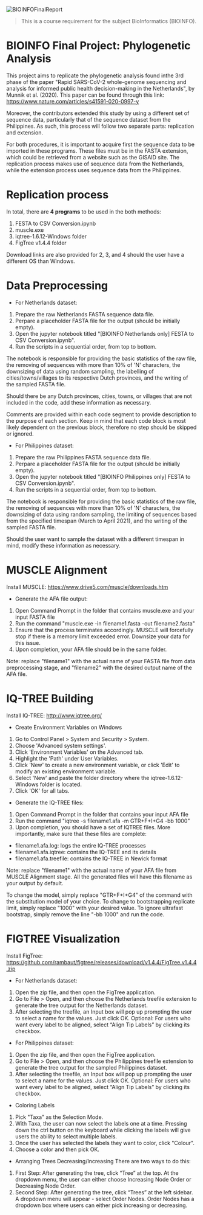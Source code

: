 ![BIOINFOFinalReport](https://cdn.discordapp.com/attachments/821762884668358657/849300106117382144/bioinfo_readme_header.jpg)
> This is a course requirement for the subject BioInformatics (BIOINFO). 

# BIOINFO Final Project: Phylogenetic Analysis
This project aims to replicate the phylogenetic analysis found inthe 3rd phase of the paper
"Rapid SARS-CoV-2 whole-genome sequencing and analysis for informed public health 
decision-making in the Netherlands", by Munnik et al. (2020). This paper can be found through
this link: https://www.nature.com/articles/s41591-020-0997-y

Moreover, the contributors extended this study by using a different set of sequence data, 
particularly that of the sequence dataset from the Philippines. As such, this process will 
follow two separate parts: replication and extension.

For both procedures, it is important to acquire first the sequence data to be imported in
these programs. These files must be in the FASTA extension, which could be retrieved from 
a website such as the GISAID site. The replication process makes use of sequence data from
the Netherlands, while the extension process uses sequence data from the Philippines.    

# Replication process
In total, there are <b>4 programs</b> to be used in the both methods: 
1. FESTA to CSV Conversion.ipynb
2. muscle.exe
3. iqtree-1.6.12-Windows folder
4. FigTree v1.4.4 folder

Download links are also provided for 2, 3, and 4 should the user have a different OS than Windows.

# Data Preprocessing
* For Netherlands dataset:
1. Prepare the raw Netherlands FASTA sequence data file.
2. Perpare a placeholder FASTA file for the output (should be initially empty).
3. Open the jupyter notebook titled "[BIOINFO Netherlands only] FESTA to CSV Conversion.ipynb". 
4. Run the scripts in a sequential order, from top to bottom. 

The notebook is responsible for providing the basic 
statistics of the raw file, the removing of sequences with more than 10% of 'N' characters,
the downsizing of data using random sampling, the labelling of cities/towns/villages to 
its respective Dutch provinces, and the writing of the sampled FASTA file.

Should there be any Dutch provinces, cities, towns,
or villages that are not included in the code, add these information as necessary. 

Comments are provided within each code segment to provide description to the purpose of each section. Keep in 
mind that each code block is most likely dependent on the previous block, therefore no step
should be skipped or ignored.

* For Philippines dataset:
1. Prepare the raw Philippines FASTA sequence data file.
2. Perpare a placeholder FASTA file for the output (should be initially empty).
3. Open the jupyter notebook titled "[BIOINFO Philippines only] FESTA to CSV Conversion.ipynb". 
4. Run the scripts in a sequential order, from top to bottom. 

The notebook is responsible for providing the basic 
statistics of the raw file, the removing of sequences with more than 10% of 'N' characters,
the downsizing of data using random sampling, the limiting of  sequences based from the 
specified timespan (March to April 2021), and the writing of the sampled FASTA file.

Should the user want to sample the dataset with a 
different timespan in mind, modify these information as necessary. 

# MUSCLE Alignment
Install MUSCLE: https://www.drive5.com/muscle/downloads.htm

* Generate the AFA file output:
1. Open Command Prompt in the folder that contains muscle.exe and your input FASTA file
2. Run the command "muscle.exe -in filename1.fasta -out filename2.fasta"
3. Ensure that the process terminates accordingly. MUSCLE will forcefully stop if there is a memory limit exceeded error. Downsize your data for this issue.
4. Upon completion, your AFA file should be in the same folder. 

Note: replace "filename1" with the actual name of your FASTA file from data preprocessing stage, and "filename2" with the desired output name of the AFA file.

# IQ-TREE Building
Install IQ-TREE: http://www.iqtree.org/ 

* Create Environment Variables on Windows
1. Go to Control Panel > System and Security > System.
2. Choose 'Advanced system settings'.
3. Click 'Environment Variables' on the Advanced tab.
4. Highlight the 'Path' under User Variables.
5. Click 'New' to create a new environment variable, or click 'Edit' to modify an existing environment variable.
6. Select 'New' and paste the folder directory where the iqtree-1.6.12-Windows folder is located.
7. Click 'OK' for all tabs.

* Generate the IQ-TREE files:
1. Open Command Prompt in the folder that contains your input AFA file
2. Run the command "iqtree -s filename1.afa -m GTR+F+I+G4 -bb 1000"
3. Upon completion, you should have a set of IQTREE files. More importantly, make sure that these files are complete:
- filename1.afa.log: logs the entire IQ-TREE processes
- filename1.afa.iqtree: contains the IQ-TREE and its details
- filename1.afa.treefile: contains the IQ-TREE in Newick format

Note: replace "filename1" with the actual name of your AFA file from MUSCLE Alignment stage. All the generated files will have this filename as your output by default.

To change the model, simply replace "GTR+F+I+G4" of the command with the substitution model of your choice. 
To change to bootstrapping replicate limit, simply replace "1000" with your desired value.
To ignore ultrafast bootstrap, simply remove the line "-bb 1000" and run the code.

# FIGTREE Visualization
Install FigTree: https://github.com/rambaut/figtree/releases/download/v1.4.4/FigTree.v1.4.4.zip

* For Netherlands dataset:
1. Open the zip file, and then open the FigTree application.
2. Go to File > Open, and then choose the Netherlands treefile extension to generate the tree output for the Netherlands dataset.
3. After selecting the treefile, an Input box will pop up prompting the user to select a name for the values. Just click OK.
Optional: For users who want every label to be aligned, select “Align Tip Labels” by clicking its checkbox.

* For Philippines dataset:
1. Open the zip file, and then open the FigTree application.
2. Go to File > Open, and then choose the Philippines treefile extension to generate the tree output for the sampled Philippines dataset.
3. After selecting the treefile, an Input box will pop up prompting the user to select a name for the values. Just click OK.
Optional: For users who want every label to be aligned, select “Align Tip Labels” by clicking its checkbox.

* Coloring Labels
1. Pick "Taxa" as the Selection Mode. 
2. With Taxa, the user can now select the labels one at a time. Pressing down the ctrl button on the keyboard while clicking the labels will give users the ability to select multiple labels. 
3. Once the user has selected the labels they want to color, click "Colour". 
4. Choose a color and then pick OK.

* Arranging Trees Decreasing/Increasing
There are two ways to do this:
1. First Step: After generating the tree, click “Tree” at the top. At the dropdown menu, the user can either choose Increasing Node Order or Decreasing Node Order.
2. Second Step: After generating the tree, click “Trees” at the left sidebar. A dropdown menu will appear - select Order Nodes. Order Nodes has a dropdown box where users can either pick increasing or decreasing.
